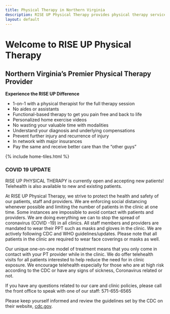 ```yaml
---
title: Physical Therapy in Northern Virginia
description: RISE UP Physical Therapy provides physical therapy services to patients throughout Northern Virginia. Schedule your appointment today!
layout: default
---
```


# Welcome to RISE UP Physical Therapy

## Northern Virginia’s Premier Physical Therapy Provider

**Experience the RISE UP Difference**

- 1-on-1 with a physical therapist for the full therapy session
- No aides or assistants
- Functional-based therapy to get you pain free and back to life
- Personalized home exercise videos
- No wasting your valuable time with modalities
- Understand your diagnosis and underlying compensations
- Prevent further injury and recurrence of injury
- In network with major insurances
- Pay the same and receive better care than the “other guys”

{% include home-tiles.html %}

### COVID 19 UPDATE

RISE UP PHYSICAL THERAPY is currently open and accepting new patients! Telehealth is also available to new and existing patients.

At RISE UP Physical Therapy, we strive to protect the health and safety of our patients, staff and providers. We are enforcing social distancing whenever possible and limiting the number of patients in the clinic at one time. Some instances are impossible to avoid contact with patients and providers. We are doing everything we can to stop the spread of coronavirus (COVID -19) in all clinics. All staff members and providers are mandated to wear their PPT such as masks and gloves in the clinic. We are actively following CDC and WHO guidelines/updates. Please note that all patients in the clinic are required to wear face coverings or masks as well.

Our unique one-on-one model of treatment means that you only come in contact with your PT provider while in the clinic. We do offer telehealth visits for all patients interested to help reduce the need for in clinic exposure. We encourage telehealth especially for those who are at high risk according to the CDC or have any signs of sickness, Coronavirus related or not.

If you have any questions related to our care and clinic policies, please call the front office to speak with one of our staff: 571-655-6565

Please keep yourself informed and review the guidelines set by the CDC on their website, [cdc.gov](https://www.cdc.gov/).
